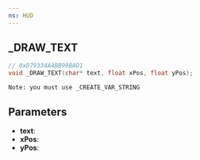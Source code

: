 ```yaml
---
ns: HUD
---
```

## _DRAW_TEXT

```c
// 0xD79334A4BB99BAD1
void _DRAW_TEXT(char* text, float xPos, float yPos);
```

```
Note: you must use _CREATE_VAR_STRING
```

## Parameters
* **text**:
* **xPos**:
* **yPos**:
